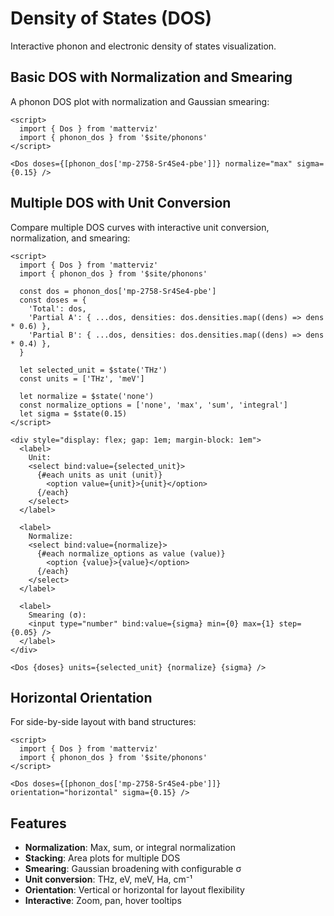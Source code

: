 # Density of States (DOS)

Interactive phonon and electronic density of states visualization.

## Basic DOS with Normalization and Smearing

A phonon DOS plot with normalization and Gaussian smearing:

```svelte example
<script>
  import { Dos } from 'matterviz'
  import { phonon_dos } from '$site/phonons'
</script>

<Dos doses={[phonon_dos['mp-2758-Sr4Se4-pbe']]} normalize="max" sigma={0.15} />
```

## Multiple DOS with Unit Conversion

Compare multiple DOS curves with interactive unit conversion, normalization, and smearing:

```svelte example
<script>
  import { Dos } from 'matterviz'
  import { phonon_dos } from '$site/phonons'

  const dos = phonon_dos['mp-2758-Sr4Se4-pbe']
  const doses = {
    'Total': dos,
    'Partial A': { ...dos, densities: dos.densities.map((dens) => dens * 0.6) },
    'Partial B': { ...dos, densities: dos.densities.map((dens) => dens * 0.4) },
  }

  let selected_unit = $state('THz')
  const units = ['THz', 'meV']

  let normalize = $state('none')
  const normalize_options = ['none', 'max', 'sum', 'integral']
  let sigma = $state(0.15)
</script>

<div style="display: flex; gap: 1em; margin-block: 1em">
  <label>
    Unit:
    <select bind:value={selected_unit}>
      {#each units as unit (unit)}
        <option value={unit}>{unit}</option>
      {/each}
    </select>
  </label>

  <label>
    Normalize:
    <select bind:value={normalize}>
      {#each normalize_options as value (value)}
        <option {value}>{value}</option>
      {/each}
    </select>
  </label>

  <label>
    Smearing (σ):
    <input type="number" bind:value={sigma} min={0} max={1} step={0.05} />
  </label>
</div>

<Dos {doses} units={selected_unit} {normalize} {sigma} />
```

## Horizontal Orientation

For side-by-side layout with band structures:

```svelte example
<script>
  import { Dos } from 'matterviz'
  import { phonon_dos } from '$site/phonons'
</script>

<Dos doses={[phonon_dos['mp-2758-Sr4Se4-pbe']]} orientation="horizontal" sigma={0.15} />
```

## Features

- **Normalization**: Max, sum, or integral normalization
- **Stacking**: Area plots for multiple DOS
- **Smearing**: Gaussian broadening with configurable σ
- **Unit conversion**: THz, eV, meV, Ha, cm⁻¹
- **Orientation**: Vertical or horizontal for layout flexibility
- **Interactive**: Zoom, pan, hover tooltips
